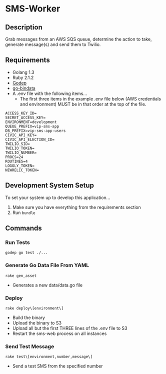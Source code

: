 # SMS-Worker

## Description
Grab messages from an AWS SQS queue, determine the action to take,
generate message(s) and send them to Twilio.

## Requirements
- Golang 1.3
- Ruby 2.1.2
- [Godep](https://github.com/tools/godep)
- [go-bindata](https://github.com/jteeuwen/go-bindata)
- A .env file with the following items...
    - The first three items in the example .env file below (AWS credentials and
      environment) MUST be in that order at the top of the file.

~~~~
ACCESS_KEY_ID=
SECRET_ACCESS_KEY=
ENVIRONMENT=development
QUEUE_PREFIX=vip-sms-app
DB_PREFIX=vip-sms-app-users
CIVIC_API_KEY=
CIVIC_API_ELECTION_ID=
TWILIO_SID=
TWILIO_TOKEN=
TWILIO_NUMBER=
PROCS=24
ROUTINES=4
LOGGLY_TOKEN=
NEWRELIC_TOKEN=
~~~~

## Development System Setup
To set your system up to develop this application...

1. Make sure you have everything from the requirements section
2. Run `bundle`

## Commands
### Run Tests
~~~~
godep go test ./...
~~~~

### Generate Go Data File From YAML
~~~~
rake gen_asset
~~~~

- Generates a new data/data.go file

### Deploy
~~~~
rake deploy\[environment\]
~~~~

- Build the binary
- Upload the binary to S3
- Upload all but the first THREE lines of the .env file to S3
- Restart the sms-web process on all instances

### Send Test Message
~~~~
rake test\[environment,number,message\]
~~~~

- Send a test SMS from the specified number
